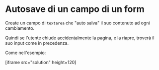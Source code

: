 
# Autosave di un campo di un form

Create un campo di `textarea` che "auto salva" il suo contenuto ad ogni cambiamento.

Quindi se l'utente chiude accidentalmente la pagina, e la riapre, troverà il suo input come in precedenza.

Come nell'esempio:

[iframe src="solution" height=120]
